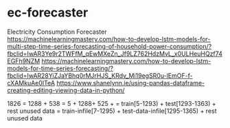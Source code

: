 # ec-forecaster
Electricity Consumption Forecaster
https://machinelearningmastery.com/how-to-develop-lstm-models-for-multi-step-time-series-forecasting-of-household-power-consumption/?fbclid=IwAR3Ye9r2TWFfM_qEwMXeZn_Jf9LZ762HdzMvL_x0ULHeuHQzf74EGFh9NZM
https://machinelearningmastery.com/how-to-develop-lstm-models-for-time-series-forecasting/?fbclid=IwAR28YiZJaYBhq0rMJrHJS_KRdv_Mi19egSR0u-lEmOF-f-cXAMkuAe0ITeA
https://www.shanelynn.ie/using-pandas-dataframe-creating-editing-viewing-data-in-python/


1826 = 1288 + 538
= 5 + 1288+ 525 + 
= train[5-1293) + test[1293-1363) +  rest unused data
= train-infile[7-1295) + test-data-infile[1295-1365) + rest unused data


